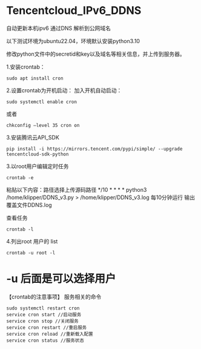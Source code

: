 # Tencentcloud_IPv6_DDNS
自动更新本机ipv6 通过DNS 解析到公网域名

以下测试环境为ubuntu22.04，环境默认安装python3.10

修改python文件中的secretid和key以及域名等相关信息，并上传到服务器。

1.安装crontab：
```
sudo apt install cron
```
2.设置crontab为开机启动：
加入开机自动启动：
```
sudo systemctl enable cron   
```
或者
```
chkconfig –level 35 cron on
```
3.安装腾讯云API_SDK
```
pip install -i https://mirrors.tencent.com/pypi/simple/ --upgrade tencentcloud-sdk-python
```
3.以root用户编辑定时任务
```
crontab -e
```
粘贴以下内容：路径选择上传源码路径
*/10 * * * * python3 /home/klipper/DDNS_v3.py > /home/klipper/DDNS_v3.log
每10分钟运行 输出覆盖文件DDNS.log

查看任务
```
crontab -l
```
4.列出root  用户的 list
```
crontab -u root -l  
```
# -u 后面是可以选择用户

【crontab的注意事项】
服务相关的命令
```
sudo systemctl restart cron
service cron start //启动服务
service cron stop //关闭服务
service cron restart //重启服务
service cron reload //重新载入配置
service cron status	//服务状态
```
